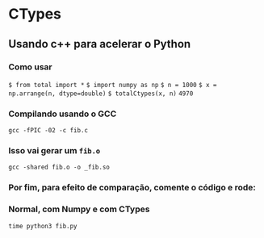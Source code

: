 # CTypes
## Usando c++ para acelerar o Python

### Como usar
```$ from total import *```
```$ import numpy as np```
```$ n = 1000```
```$ x = np.arrange(n, dtype=double)```
```$ totalCtypes(x, n)```
```4970```

### Compilando usando o GCC
```gcc -fPIC -02 -c fib.c```

### Isso vai gerar um ```fib.o```
```gcc -shared fib.o -o _fib.so```

### Por fim, para efeito de comparação, comente o código  e rode:
### Normal, com Numpy e com CTypes
```time python3 fib.py```


